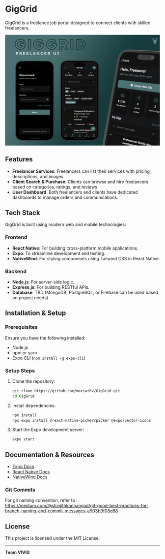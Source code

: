 # GigGrid

GigGrid is a freelance job portal designed to connect clients with skilled freelancers.

![Mockup](previews/mockup-sprint1.png)

## Features
- **Freelancer Services**: Freelancers can list their services with pricing, descriptions, and images.
- **Client Search & Purchase**: Clients can browse and hire freelancers based on categories, ratings, and reviews.
- **User Dashboard**: Both freelancers and clients have dedicated dashboards to manage orders and communications.

## Tech Stack
GigGrid is built using modern web and mobile technologies:

### Frontend
- **React Native**: For building cross-platform mobile applications.
- **Expo**: To streamline development and testing.
- **NativeWind**: For styling components using Tailwind CSS in React Native.

### Backend
- **Node.js**: For server-side logic.
- **Express.js**: For building RESTful APIs.
- **Database**: TBD (MongoDB, PostgreSQL, or Firebase can be used based on project needs).

## Installation & Setup
### Prerequisites
Ensure you have the following installed:
- Node.js
- npm or yarn
- Expo CLI (`npm install -g expo-cli`)

### Setup Steps
1. Clone the repository:
   ```sh
   git clone https://github.com/mariathv/GigGrid.git
   cd GigGrid
   ```
2. Install dependencies:
   ```sh
   npm install
   npx expo install @react-native-picker/picker @expo/vector-icons
   ```
3. Start the Expo development server:
   ```sh
   expo start
   ```

## Documentation & Resources
- [Expo Docs](https://docs.expo.dev/)
- [React Native Docs](https://reactnative.dev/docs/getting-started)
- [NativeWind Docs](https://www.nativewind.dev/)

### Git Commits
For git naming convention, refer to : https://medium.com/@shinjithkanhangad/git-good-best-practices-for-branch-naming-and-commit-messages-a903b9f08d68

## License
This project is licensed under the MIT License.

---
**Team VIVID**
